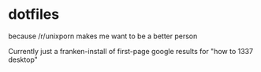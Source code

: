# dotfiles
because /r/unixporn makes me want to be a better person

Currently just a franken-install of first-page google results for "how to 1337 desktop"
